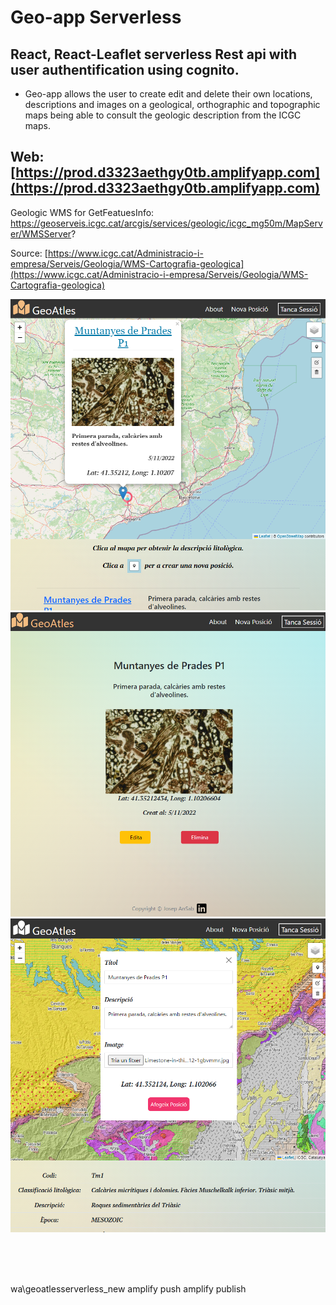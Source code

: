 # Geo-app Serverless

## React, React-Leaflet serverless Rest api with user authentification using cognito.

* Geo-app allows the user to create edit and delete their own locations, descriptions and images on a geological,  orthographic and topographic maps being able to consult the geologic description from the ICGC maps.

## Web: [https://prod.d3323aethgy0tb.amplifyapp.com](https://prod.d3323aethgy0tb.amplifyapp.com)


Geologic WMS for GetFeatuesInfo: https://geoserveis.icgc.cat/arcgis/services/geologic/icgc_mg50m/MapServer/WMSServer? <br> 

Source: [https://www.icgc.cat/Administracio-i-empresa/Serveis/Geologia/WMS-Cartografia-geologica](https://www.icgc.cat/Administracio-i-empresa/Serveis/Geologia/WMS-Cartografia-geologica)

<p align="center">
<img   src="./img_github/portadafoto.PNG">
<img   src="./img_github/post.PNG">
<img   src="./img_github/portadaform.PNG">
</p>

<br> <br> <br> 

wa\geoatlesserverless_new
amplify push
amplify publish

